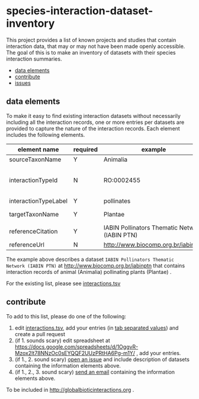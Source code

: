 # species-interaction-dataset-inventory
This project provides a list of known projects and studies that contain interaction data, that may or may not have been made openly accessible. The goal of this is to make an inventory of datasets with their species interaction summaries.

 * [data elements](#data-elements)
 * [contribute](#contribute)
 * [issues](../../issues/)
 

## data elements
To make it easy to find existing interaction datasets without necessarily including all the interaction records,  one or more entries per datasets are provided to capture the nature of the interaction records. Each element includes the following elements.

element name | required | example | description
--- | --- | --- | ---
sourceTaxonName | Y | Animalia | describes a starting point of an interaction
interactionTypeId | N | RO:0002455 | a identifier for the interaction from Relations Ontology (e.g., see http://www.ontobee.org/ontology/RO?iri=http://purl.obolibrary.org/obo/RO_0002556)
interactionTypeLabel | Y | pollinates | human readable description of the interaction
targetTaxonName | Y | Plantae | describes an endpoint (target) of the interaction
referenceCitation | Y | IABIN Pollinators Thematic Network (IABIN PTN) | citation for specific dataset	
referenceUrl | N | http://www.biocomp.org.br/iabinptn | link to dataset

The example above describes a dataset ```IABIN Pollinators Thematic Network (IABIN PTN)``` at http://www.biocomp.org.br/iabinptn that contains interaction records of animal (Animalia) pollinating plants (Plantae) .

For the existing list, please see [interactions.tsv](./interactions.tsv)

## contribute 
To add to this list, please do one of the following:

1. edit [interactions.tsv](./interactions.tsv), add your entries (in [tab separated values](https://en.wikipedia.org/wiki/Tab-separated_values)) and create a pull request
2. (if 1. sounds scary) edit spreadsheet at https://docs.google.com/spreadsheets/d/1OggvR-Mzox2lt78NNzOc0sEYQQF2UUzPRtHA6Pg-m1Y/ , add your entries.
2. (if 1., 2. sound scary) [open an issue](../../issues/new) and include description of datasets containing the information elements above.
3. (if 1., 2., 3. sound scary) [send an email](mailto:info@globalbioticinteractions.org) containing the information elements above.

To be included in http://globalbioticinteractions.org .

